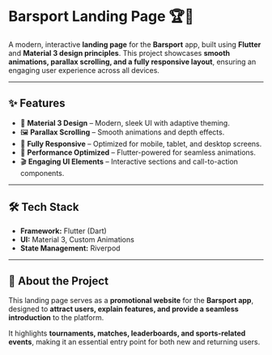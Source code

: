 # **Barsport Landing Page** 🏆🎯  

A modern, interactive **landing page** for the **Barsport** app, built using **Flutter** and **Material 3 design principles**. This project showcases **smooth animations, parallax scrolling, and a fully responsive layout**, ensuring an engaging user experience across all devices.  

---

## **✨ Features**  
- 🎨 **Material 3 Design** – Modern, sleek UI with adaptive theming.  
- 🖼️ **Parallax Scrolling** – Smooth animations and depth effects.  
- 📱 **Fully Responsive** – Optimized for mobile, tablet, and desktop screens.  
- 🚀 **Performance Optimized** – Flutter-powered for seamless animations.  
- 🎬 **Engaging UI Elements** – Interactive sections and call-to-action components.  

---

## **🛠️ Tech Stack**  
- **Framework:** Flutter (Dart)  
- **UI:** Material 3, Custom Animations  
- **State Management:** Riverpod 

---

## **📜 About the Project**  
This landing page serves as a **promotional website** for the **Barsport app**, designed to **attract users, explain features, and provide a seamless introduction** to the platform.  

It highlights **tournaments, matches, leaderboards, and sports-related events**, making it an essential entry point for both new and returning users.  
